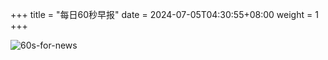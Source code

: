 +++
title = "每日60秒早报"
date = 2024-07-05T04:30:55+08:00
weight = 1
+++

![60s-for-news](/img/zaobao/zaobao.png "由 ALAPI 提供支持")
